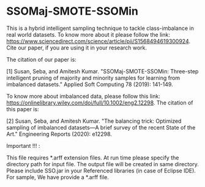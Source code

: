 # SSOMaj-SMOTE-SSOMin
This is a hybrid intelligent sampling technique to tackle class-imbalance in real world datasets. To know more about it please follow the link: https://www.sciencedirect.com/science/article/pii/S1568494619300924. Cite our paper, if you are using it in your research work. 

The citation of our paper is: 

[1] Susan, Seba, and Amitesh Kumar. "SSOMaj-SMOTE-SSOMin: Three-step intelligent pruning of majority and minority samples for learning from imbalanced datasets." Applied Soft Computing 78 (2019): 141-149. 

To know more about imbalanced data, please follow this link: https://onlinelibrary.wiley.com/doi/full/10.1002/eng2.12298. The citation of this paper is:

[2] Susan, Seba, and Amitesh Kumar. "The balancing trick: Optimized sampling of imbalanced datasets—A brief survey of the recent State of the Art." Engineering Reports (2020): e12298.



Important !!! :

This file requires *.arff extension files. At run time please specify the directory path for input file. The output file will be created in same directory. Please include SSO.jar in your Referenced libraries (in case of Eclipse IDE). For sample, We have provide a *.arff file. 


